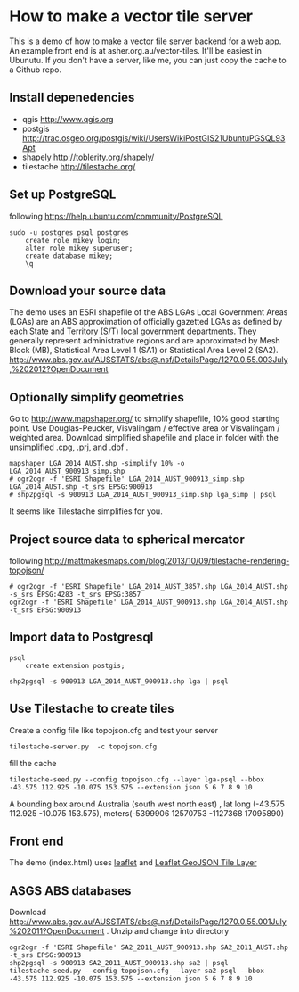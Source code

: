 How to make a vector tile server
==================
This is a demo of how to make a vector file server backend for a web app. An example front end is at asher.org.au/vector-tiles.
It'll be easiest in Ubunutu. If you don't have a server, like me, you can just copy the cache to a Github repo.

Install depenedencies
-----------------------
* qgis http://www.qgis.org
* postgis http://trac.osgeo.org/postgis/wiki/UsersWikiPostGIS21UbuntuPGSQL93Apt
* shapely http://toblerity.org/shapely/
* tilestache http://tilestache.org/


Set up PostgreSQL
------------------------
following https://help.ubuntu.com/community/PostgreSQL
```
sudo -u postgres psql postgres
	create role mikey login;
	alter role mikey superuser;
	create database mikey;
	\q
```
Download your source data
--------------------------
The demo uses an ESRI shapefile of the ABS LGAs
Local Government Areas (LGAs) are an ABS approximation of officially gazetted LGAs as defined by each State and Territory (S/T) local government departments.
They generally represent administrative regions and are approximated by Mesh Block (MB), Statistical Area Level 1 (SA1) or Statistical Area Level 2 (SA2).
http://www.abs.gov.au/AUSSTATS/abs@.nsf/DetailsPage/1270.0.55.003July,%202012?OpenDocument

Optionally simplify geometries
-------------------------------
Go to http://www.mapshaper.org/ to simplify shapefile, 10% good starting point.
Use Douglas-Peucker, Visvalingam / effective area or Visvalingam / weighted area.
Download simplified shapefile and place in folder with the unsimplified .cpg, .prj, and .dbf .
```
mapshaper LGA_2014_AUST.shp -simplify 10% -o LGA_2014_AUST_900913_simp.shp
# ogr2ogr -f 'ESRI Shapefile' LGA_2014_AUST_900913_simp.shp LGA_2014_AUST.shp -t_srs EPSG:900913
# shp2pgsql -s 900913 LGA_2014_AUST_900913_simp.shp lga_simp | psql
```
It seems like Tilestache simplifies for you.


Project source data to spherical mercator
----------------------------
following http://mattmakesmaps.com/blog/2013/10/09/tilestache-rendering-topojson/
```
# ogr2ogr -f 'ESRI Shapefile' LGA_2014_AUST_3857.shp LGA_2014_AUST.shp -s_srs EPSG:4283 -t_srs EPSG:3857
ogr2ogr -f 'ESRI Shapefile' LGA_2014_AUST_900913.shp LGA_2014_AUST.shp -t_srs EPSG:900913
```

Import data to Postgresql
------------------------------
```
psql
	create extension postgis;

shp2pgsql -s 900913 LGA_2014_AUST_900913.shp lga | psql
```

Use Tilestache to create tiles
------------------------------
Create a config file like topojson.cfg and test your server
```
tilestache-server.py  -c topojson.cfg
```
fill the cache
```
tilestache-seed.py --config topojson.cfg --layer lga-psql --bbox -43.575 112.925 -10.075 153.575 --extension json 5 6 7 8 9 10
```
A bounding box around Australia (south west north east) , lat long (-43.575 112.925 -10.075 153.575), meters(-5399906 12570753 -1127368 17095890)

Front end 
-------------------
The demo (index.html) uses [leaflet](http://leafletjs.com/) and [Leaflet GeoJSON Tile Layer](https://github.com/glenrobertson/leaflet-tilelayer-geojson/)


ASGS ABS databases
---------------------
 Download http://www.abs.gov.au/AUSSTATS/abs@.nsf/DetailsPage/1270.0.55.001July%202011?OpenDocument . Unzip and change into directory

 ```
 ogr2ogr -f 'ESRI Shapefile' SA2_2011_AUST_900913.shp SA2_2011_AUST.shp -t_srs EPSG:900913
 shp2pgsql -s 900913 SA2_2011_AUST_900913.shp sa2 | psql
 tilestache-seed.py --config topojson.cfg --layer sa2-psql --bbox -43.575 112.925 -10.075 153.575 --extension json 5 6 7 8 9 10
```


